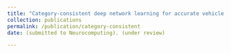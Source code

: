 ```yaml
---
title: "Category-consistent deep network learning for accurate vehicle logo recognition"
collection: publications
permalink: /publication/category-consistent
date: (submitted to Neurocomputing). (under review)

---
```

